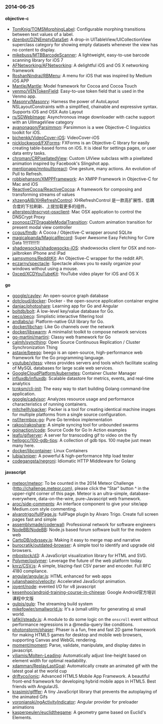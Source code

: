 ### 2014-06-25

#### objective-c
* [TomKnig/TOMSMorphingLabel](https://github.com/TomKnig/TOMSMorphingLabel): Configurable morphing transitions between text values of a label.
* [dzenbot/DZNEmptyDataSet](https://github.com/dzenbot/DZNEmptyDataSet): A drop-in UITableView/UICollectionView superclass category for showing empty datasets whenever the view has no content to display.
* [mikebuss/MTBBarcodeScanner](https://github.com/mikebuss/MTBBarcodeScanner): A lightweight, easy-to-use barcode scanning library for iOS 7
* [AFNetworking/AFNetworking](https://github.com/AFNetworking/AFNetworking): A delightful iOS and OS X networking framework
* [RoshanNindrai/RBMenu](https://github.com/RoshanNindrai/RBMenu): A menu for iOS that was inspired by Medium iOS APP
* [Mantle/Mantle](https://github.com/Mantle/Mantle): Model framework for Cocoa and Cocoa Touch
* [venmo/VENTokenField](https://github.com/venmo/VENTokenField): Easy-to-use token field that is used in the Venmo app.
* [Masonry/Masonry](https://github.com/Masonry/Masonry): Harness the power of AutoLayout NSLayoutConstraints with a simplified, chainable and expressive syntax. Supports iOS and OSX Auto Layout
* [rs/SDWebImage](https://github.com/rs/SDWebImage): Asynchronous image downloader with cache support with an UIImageView category
* [ayanonagon/Parsimmon](https://github.com/ayanonagon/Parsimmon): Parsimmon is a wee Objective-C linguistics toolkit for iOS.
* [bichenkk/VideoCover-iOS](https://github.com/bichenkk/VideoCover-iOS): VideoCover-iOS
* [nicklockwood/FXForms](https://github.com/nicklockwood/FXForms):  FXForms is an Objective-C library for easily creating table-based forms on iOS. It is ideal for settings pages, or user data entry tasks.
* [chroman/CRPixellatedView](https://github.com/chroman/CRPixellatedView): Custom UIView subclass with a pixellated animation inspired by Facebook's Slingshot app.
* [mentionapp/mntpulltoreact](https://github.com/mentionapp/mntpulltoreact): One gesture, many actions. An evolution of Pull to Refresh.
* [robbiehanson/XMPPFramework](https://github.com/robbiehanson/XMPPFramework): An XMPP Framework in Objective-C for Mac and iOS
* [ReactiveCocoa/ReactiveCocoa](https://github.com/ReactiveCocoa/ReactiveCocoa): A framework for composing and transforming streams of values
* [xhzengAIB/XHRefreshControl](https://github.com/xhzengAIB/XHRefreshControl): XHRefreshControl 是一款高扩展性、低耦合度的下拉刷新、上提加载更多的组件。
* [alterstep/dnscrypt-osxclient](https://github.com/alterstep/dnscrypt-osxclient): Mac OSX application to control the DNSCrypt Proxy
* [zoonooz/ZFDragableModalTransition](https://github.com/zoonooz/ZFDragableModalTransition): Custom animation transition for present modal view controller
* [ccgus/fmdb](https://github.com/ccgus/fmdb): A Cocoa / Objective-C wrapper around SQLite
* [magicalpanda/MagicalRecord](https://github.com/magicalpanda/MagicalRecord): Super Awesome Easy Fetching for Core Data 1!!!11!!!!1!
* [shadowsocks/shadowsocks-iOS](https://github.com/shadowsocks/shadowsocks-iOS): shadowsocks client for OSX and non-jailbroken iPhone and iPad
* [samsymons/RedditKit](https://github.com/samsymons/RedditKit): An Objective-C wrapper for the reddit API.
* [eczarny/spectacle](https://github.com/eczarny/spectacle): Spectacle allows you to easily organize your windows without using a mouse.
* [0xced/XCDYouTubeKit](https://github.com/0xced/XCDYouTubeKit): YouTube video player for iOS and OS X

#### go
* [google/cayley](https://github.com/google/cayley): An open-source graph database
* [dotcloud/docker](https://github.com/dotcloud/docker): Docker - the open-source application container engine
* [danjac/photoshare](https://github.com/danjac/photoshare): Learning app for Go and Angular
* [boltdb/bolt](https://github.com/boltdb/bolt): A low-level key/value database for Go.
* [peco/peco](https://github.com/peco/peco): Simplistic interactive filtering tool
* [andlabs/ui](https://github.com/andlabs/ui): Platform-native GUI library for Go.
* [docker/libchan](https://github.com/docker/libchan): Like Go channels over the network
* [docker/libswarm](https://github.com/docker/libswarm): A minimalist toolkit to compose network services
* [go-martini/martini](https://github.com/go-martini/martini): Classy web framework for Go
* [calmh/syncthing](https://github.com/calmh/syncthing): Open Source Continuous Replication / Cluster Synchronization Thing
* [astaxie/beego](https://github.com/astaxie/beego): beego is an open-source, high-performance web framework for the Go programming language.
* [youtube/vitess](https://github.com/youtube/vitess): vitess provides servers and tools which facilitate scaling of MySQL databases for large scale web services.
* [GoogleCloudPlatform/kubernetes](https://github.com/GoogleCloudPlatform/kubernetes): Container Cluster Manager
* [influxdb/influxdb](https://github.com/influxdb/influxdb): Scalable datastore for metrics, events, and real-time analytics
* [tcnksm/cli-init](https://github.com/tcnksm/cli-init): The easy way to start building Golang command-line application.
* [google/cadvisor](https://github.com/google/cadvisor): Analyzes resource usage and performance characteristics of running containers.
* [mitchellh/packer](https://github.com/mitchellh/packer): Packer is a tool for creating identical machine images for multiple platforms from a single source configuration.
* [nsf/termbox-go](https://github.com/nsf/termbox-go): Pure Go termbox implementation
* [rakoo/rakoshare](https://github.com/rakoo/rakoshare): A simple syncing tool for unbounded swarms
* [goinaction/code](https://github.com/goinaction/code): Source Code for Go In Action examples
* [leafo/gifserver](https://github.com/leafo/gifserver): A server for transcoding gif to video on the fly
* [hellogcc/100-gdb-tips](https://github.com/hellogcc/100-gdb-tips): A collection of gdb tips. 100 maybe just mean many here.
* [docker/libcontainer](https://github.com/docker/libcontainer): Linux Containers
* [lubia/sniper](https://github.com/lubia/sniper): A powerful & high-performance http load tester
* [codegangsta/negroni](https://github.com/codegangsta/negroni): Idiomatic HTTP Middleware for Golang

#### javascript
* [meteor/meteor](https://github.com/meteor/meteor): To be counted in the 2014 Meteor Challenge (http://challenge.meteor.com), please click the "Star" button ^ in the upper-right corner of this page. Meteor is an ultra-simple, database-everywhere, data-on-the-wire, pure-Javascript web framework.
* [aroc/side-comments](https://github.com/aroc/side-comments): An interface component to give your site/app Medium.com style commenting.
* [alvarotrigo/fullPage.js](https://github.com/alvarotrigo/fullPage.js): fullPage plugin by Alvaro Trigo. Create full screen pages fast and simple
* [assemblymade/coderwall](https://github.com/assemblymade/coderwall): Professional network for software engineers
* [NodeBB/NodeBB](https://github.com/NodeBB/NodeBB): Node.js based forum software built for the modern web
* [CartoDB/odyssey.js](https://github.com/CartoDB/odyssey.js): Making it easy to merge map and narrative
* [burocratik/outdated-browser](https://github.com/burocratik/outdated-browser): A simple tool to identify and upgrade old browsers.
* [mbostock/d3](https://github.com/mbostock/d3): A JavaScript visualization library for HTML and SVG.
* [Polymer/polymer](https://github.com/Polymer/polymer): Leverage the future of the web platform today.
* [knrz/CSV.js](https://github.com/knrz/CSV.js): A simple, blazing-fast CSV parser and encoder. Full RFC 4180 compliance.
* [angular/angular.js](https://github.com/angular/angular.js): HTML enhanced for web apps
* [julianshapiro/velocity](https://github.com/julianshapiro/velocity): Accelerated JavaScript animation.
* [joyent/node](https://github.com/joyent/node): evented I/O for v8 javascript
* [kesenhoo/android-training-course-in-chinese](https://github.com/kesenhoo/android-training-course-in-chinese): Google Android官方培训课程中文版
* [gulpjs/gulp](https://github.com/gulpjs/gulp): The streaming build system
* [mikefowler/smallworld.js](https://github.com/mikefowler/smallworld.js): It's a (small utility for generating a) small world.
* [lafikl/steady.js](https://github.com/lafikl/steady.js): A module to do some logic on the `onscroll` event without performance regressions in a @media-query like conditions.
* [photonstorm/phaser](https://github.com/photonstorm/phaser): Phaser is a fun, free and fast 2D game framework for making HTML5 games for desktop and mobile web browsers, supporting Canvas and WebGL rendering.
* [moment/moment](https://github.com/moment/moment): Parse, validate, manipulate, and display dates in javascript.
* [viljamis/Molten-Leading](https://github.com/viljamis/Molten-Leading): Automatically adjust line-height based on element width for optimal readability.
* [xdamman/ReplayLastGoal](https://github.com/xdamman/ReplayLastGoal): Automatically create an animated gif with the latest goal at the world cup
* [driftyco/ionic](https://github.com/driftyco/ionic): Advanced HTML5 Mobile App Framework. A beautiful front-end framework for developing hybrid mobile apps in HTML5. Best friends with AngularJS.
* [krasimir/gifffer](https://github.com/krasimir/gifffer): A tiny JavaScript library that prevents the autoplaying of the animated Gifs
* [voronianski/ngActivityIndicator](https://github.com/voronianski/ngActivityIndicator): Angular provider for preloader animations
* [kasperpeulen/euclidthegame](https://github.com/kasperpeulen/euclidthegame): A geometry game based on Euclid's Elements.
